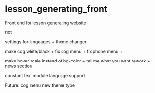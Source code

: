 # lesson_generating_front
Front end for lesson generating website

riot

settings for languages + theme changer


make cog white/black +
fix cog menu +
fix phone menu +

make hover scale instead of bg-color +
tell me what you want rework +
news section

constant text module
language support

Future:
cog menu new theme type